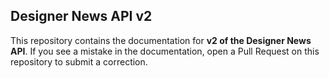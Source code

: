 ## Designer News API v2

This repository contains the documentation for **v2 of the Designer News API**.
If you see a mistake in the documentation, open a Pull Request on this repository to submit a correction.

